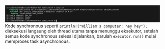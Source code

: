 ![ss-heyhey](hey-hey.png)
Kode synchronous seperti `println!("William's computer: hey hey");` dieksekusi langsung oleh thread utama tanpa menunggu eksekutor, setelah semua kode synchronous selesai dijalankan, barulah `executor.run()` mulai memproses task asynchronous. 